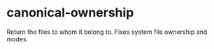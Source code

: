 # canonical-ownership
Return the files to whom it belong to. Fixes system file ownership and modes.
